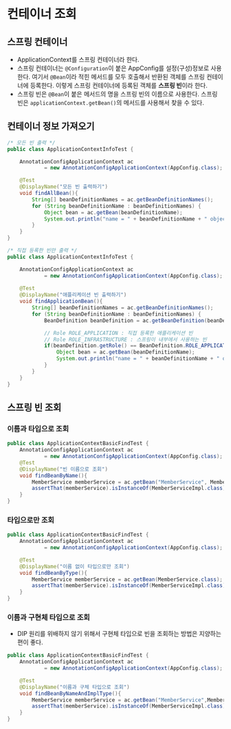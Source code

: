# 컨테이너 조회

## 스프링 컨테이너
- ApplicationContext를 스프링 컨테이너라 한다.
- 스프링 컨테이너는 <code>@Configuration</code>이 붙은 AppConfig를 설정(구성)정보로 사용한다. 여기서 <code>@Bean</code>이라 적힌 메서드를 모두 호출해서 반환된 객체를 스프링 컨테이너에 등록한다. 이렇게 스프링 컨테이너에 등록된 객체를 <strong>스프링 빈</strong>이라 한다.
- 스프링 빈은 <code>@Bean</code>이 붙은 메서드의 명을 스프링 빈의 이름으로 사용한다. 스프링 빈은 <code>applicationContext.getBean()</code>의 메서드를 사용해서 찾을 수 있다.

## 컨테이너 정보 가져오기
```java
/* 모든 빈 출력 */
public class ApplicationContextInfoTest {

    AnnotationConfigApplicationContext ac
            = new AnnotationConfigApplicationContext(AppConfig.class);

    @Test
    @DisplayName("모든 빈 출력하기")
    void findAllBean(){
        String[] beanDefinitionNames = ac.getBeanDefinitionNames();
        for (String beanDefinitionName : beanDefinitionNames) {
            Object bean = ac.getBean(beanDefinitionName);
            System.out.println("name = " + beanDefinitionName + " object = " + bean);
        }
    }
}
```

```java
/* 직접 등록한 빈만 출력 */
public class ApplicationContextInfoTest {

    AnnotationConfigApplicationContext ac
            = new AnnotationConfigApplicationContext(AppConfig.class);
            
    @Test
    @DisplayName("애플리케이션 빈 출력하기")
    void findApplicationBean(){
        String[] beanDefinitionNames = ac.getBeanDefinitionNames();
        for (String beanDefinitionName : beanDefinitionNames) {
            BeanDefinition beanDefinition = ac.getBeanDefinition(beanDefinitionName);

            // Role ROLE_APPLICATION : 직접 등록한 애플리케이션 빈
            // Role ROLE_INFRASTRUCTURE : 스프링이 내부에서 사용하는 빈
            if(beanDefinition.getRole() == BeanDefinition.ROLE_APPLICATION){
                Object bean = ac.getBean(beanDefinitionName);
                System.out.println("name = " + beanDefinitionName + " object = " + bean);
            }
        }
    }
}
```

## 스프링 빈 조회
### 이름과 타입으로 조회
```java
public class ApplicationContextBasicFindTest {
    AnnotationConfigApplicationContext ac
            = new AnnotationConfigApplicationContext(AppConfig.class);
    @Test
    @DisplayName("빈 이름으로 조회")
    void findBeanByName(){
        MemberService memberService = ac.getBean("MemberService", MemberService.class);
        assertThat(memberService).isInstanceOf(MemberServiceImpl.class);
    }
}
```

### 타입으로만 조회
```java
public class ApplicationContextBasicFindTest {
    AnnotationConfigApplicationContext ac
            = new AnnotationConfigApplicationContext(AppConfig.class);

    @Test
    @DisplayName("이름 없이 타입으로만 조회")
    void findBeanByType(){
        MemberService memberService = ac.getBean(MemberService.class);
        assertThat(memberService).isInstanceOf(MemberServiceImpl.class);
    }
}
```

### 이름과 구현체 타입으로 조회
- DIP 원리를 위배하지 않기 위해서 구현체 타입으로 빈을 조회하는 방법은 지양하는 편이 좋다.
```java
public class ApplicationContextBasicFindTest {
    AnnotationConfigApplicationContext ac
            = new AnnotationConfigApplicationContext(AppConfig.class);

    @Test
    @DisplayName("이름과 구체 타입으로 조회")
    void findBeanByNameAndImplType(){
        MemberService memberService = ac.getBean("MemberService",MemberServiceImpl.class);
        assertThat(memberService).isInstanceOf(MemberServiceImpl.class);
    }
}
```
